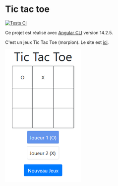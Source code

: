 # Tic tac toe

[![Tests CI](https://github.com/abarhub/tictactoejs/actions/workflows/npm_action.yml/badge.svg?branch=master)](https://github.com/abarhub/tictactoejs/actions/workflows/npm_action.yml)

Ce projet est réalisé avec [Angular CLI](https://github.com/angular/angular-cli) version 14.2.5.

C'est un jeux Tic Tac Toe (morpion).
Le site est [ici](https://abarhub.github.io/tictactoejs/).

![Capture d'écran](https://github.com/abarhub/tictactoejs/blob/master/img/jeux_tictactoe.png?raw=true)
